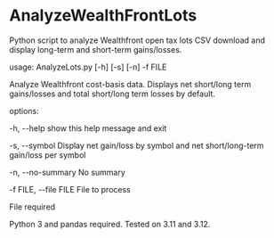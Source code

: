 # AnalyzeWealthFrontLots
Python script to analyze Wealthfront open tax lots CSV download and display long-term and short-term gains/losses.

usage: AnalyzeLots.py [-h] [-s] [-n] -f FILE

Analyze Wealthfront cost-basis data. Displays net short/long term gains/losses and total short/long term losses by default.

options:

  -h, --help            show this help message and exit
  
  -s, --symbol          Display net gain/loss by symbol and net short/long-term gain/loss per symbol

  -n, --no-summary      No summary
  
  -f FILE, --file FILE  File to process

File required

Python 3 and pandas required. Tested on 3.11 and 3.12.

